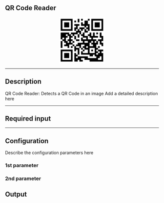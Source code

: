 ## QR Code Reader

<p align="center"> 
    <img src="icon.png" width="150px;" class="pe-image-documentation"/>
</p>

***

## Description

QR Code Reader: Detects a QR Code in an image
Add a detailed description here

***

## Required input


***

## Configuration

Describe the configuration parameters here

### 1st parameter


### 2nd parameter

## Output